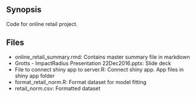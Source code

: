 ## Synopsis

Code for online retail project.


## Files

* online_retail_summary.rmd: Contains master summary file in markdown
* Grotts - ImpactRadius Presentation 22Dec2016.pptx: Slide deck
* File to connect shiny app to server.R: Connect shiny app. App files in shiny app folder
* format_retail_norm.R: Format dataset for model fitting
* retail_norm.csv: Formatted dataset
